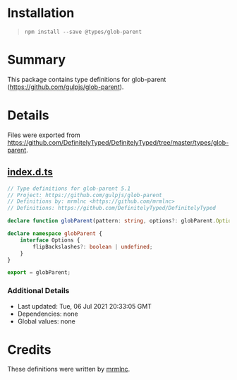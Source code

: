 # Installation
> `npm install --save @types/glob-parent`

# Summary
This package contains type definitions for glob-parent (https://github.com/gulpjs/glob-parent).

# Details
Files were exported from https://github.com/DefinitelyTyped/DefinitelyTyped/tree/master/types/glob-parent.
## [index.d.ts](https://github.com/DefinitelyTyped/DefinitelyTyped/tree/master/types/glob-parent/index.d.ts)
````ts
// Type definitions for glob-parent 5.1
// Project: https://github.com/gulpjs/glob-parent
// Definitions by: mrmlnc <https://github.com/mrmlnc>
// Definitions: https://github.com/DefinitelyTyped/DefinitelyTyped

declare function globParent(pattern: string, options?: globParent.Options): string;

declare namespace globParent {
    interface Options {
        flipBackslashes?: boolean | undefined;
    }
}

export = globParent;

````

### Additional Details
 * Last updated: Tue, 06 Jul 2021 20:33:05 GMT
 * Dependencies: none
 * Global values: none

# Credits
These definitions were written by [mrmlnc](https://github.com/mrmlnc).
